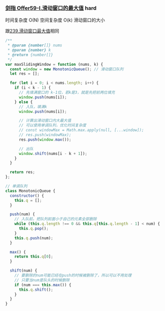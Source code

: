 ### [剑指 Offer59-I.滑动窗口的最大值](https://leetcode.cn/problems/hua-dong-chuang-kou-de-zui-da-zhi-lcof/) <Badge type="error">hard</Badge>

时间复杂度 O(N)
空间复杂度 O(k) 滑动窗口的大小

跟[239.滑动窗口最大值](/js-logs/sliding-window#239滑动窗口最大值)相同

```js
/**
 * @param {number[]} nums
 * @param {number} k
 * @return {number[]}
 */
var maxSlidingWindow = function (nums, k) {
  const window = new MonotonicQueue(); // 滑动窗口队列
  let res = [];

  for (let i = 0; i < nums.length; i++) {
    if (i < k - 1) {
      // 先填满窗口的 k-1位，若k是3，就是先把前两位填充
      window.push(nums[i]);
    } else {
      // 入队，填满k
      window.push(nums[i]);

      // 计算出滑动窗口内大最大值
      // 可以使用单调队列，优化时间复杂度
      // const windowMax = Math.max.apply(null, [...window]);
      // res.push(windowMax);
      res.push(window.max());

      // 出队
      window.shift(nums[i - k + 1]);
    }
  }

  return res;
};

// 单调队列
class MonotonicQueue {
  constructor() {
    this.q = [];
  }

  push(num) {
    // 入队前，把队列前面小于自己的元素全部删除
    while (this.q.length !== 0 && this.q[this.q.length - 1] < num) {
      this.q.pop();
    }
    this.q.push(num);
  }

  max() {
    return this.q[0];
  }

  shift(num) {
    // 要删除的num可能已经在push的时候被删除了，所以可以不用处理
    // 只要当num是队头的时候删除
    if (num === this.max()) {
      this.q.shift();
    }
  }
}
```
